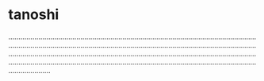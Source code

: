 # tanoshi
.....................................................................................................................................................................................................................................................................................................................................................................................................................................................................................................................................